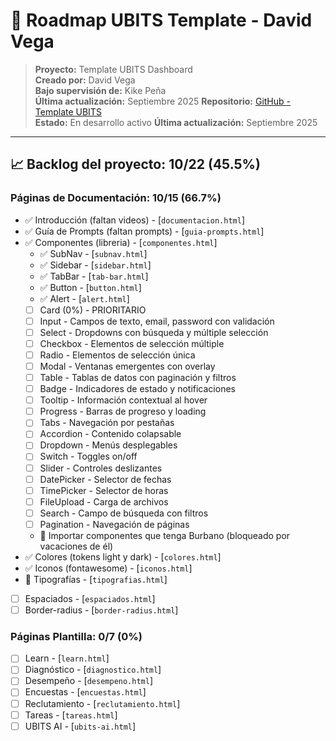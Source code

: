 # 🚀 Roadmap UBITS Template - David Vega

> **Proyecto:** Template UBITS Dashboard  
> **Creado por:** David Vega  
> **Bajo supervisión de:** Kike Peña  
> **Última actualización:** Septiembre 2025
**Repositorio:** [GitHub - Template UBITS](https://github.com/DavidVegaM91/template-ubits)  
**Estado:** En desarrollo activo
**Última actualización:** Septiembre 2025

---

## 📈 **Backlog del proyecto**: 10/22 (45.5%)


### **Páginas de Documentación: 10/15 (66.7%)**
- ✅ Introducción (faltan videos) - [`documentacion.html`]
- ✅ Guía de Prompts (faltan prompts) - [`guia-prompts.html`]
- ✅ Componentes (libreria) - [`componentes.html`]
    - ✅ SubNav - [`subnav.html`]
    - ✅ Sidebar - [`sidebar.html`]
    - ✅ TabBar - [`tab-bar.html`]
    - ✅ Button - [`button.html`]
    - ✅ Alert - [`alert.html`]
    - [ ] Card (0%) - PRIORITARIO
    - [ ] Input - Campos de texto, email, password con validación
    - [ ] Select - Dropdowns con búsqueda y múltiple selección
    - [ ] Checkbox - Elementos de selección múltiple
    - [ ] Radio - Elementos de selección única
    - [ ] Modal - Ventanas emergentes con overlay
    - [ ] Table - Tablas de datos con paginación y filtros
    - [ ] Badge - Indicadores de estado y notificaciones
    - [ ] Tooltip - Información contextual al hover
    - [ ] Progress - Barras de progreso y loading
    - [ ] Tabs - Navegación por pestañas
    - [ ] Accordion - Contenido colapsable
    - [ ] Dropdown - Menús desplegables
    - [ ] Switch - Toggles on/off
    - [ ] Slider - Controles deslizantes
    - [ ] DatePicker - Selector de fechas
    - [ ] TimePicker - Selector de horas
    - [ ] FileUpload - Carga de archivos
    - [ ] Search - Campo de búsqueda con filtros
    - [ ] Pagination - Navegación de páginas
    - 🚫 Importar componentes que tenga Burbano (bloqueado por vacaciones de él)
- ✅ Colores (tokens light y dark) - [`colores.html`]
- ✅ Iconos (fontawesome) - [`iconos.html`]
- 🚧 Tipografías - [`tipografias.html`]
- [ ] Espaciados - [`espaciados.html`]
- [ ] Border-radius - [`border-radius.html`]

### **Páginas Plantilla: 0/7 (0%)**
- [ ] Learn - [`learn.html`]
- [ ] Diagnóstico - [`diagnostico.html`]
- [ ] Desempeño - [`desempeno.html`]
- [ ] Encuestas - [`encuestas.html`]
- [ ] Reclutamiento - [`reclutamiento.html`]
- [ ] Tareas - [`tareas.html`]
- [ ] UBITS AI - [`ubits-ai.html`]
